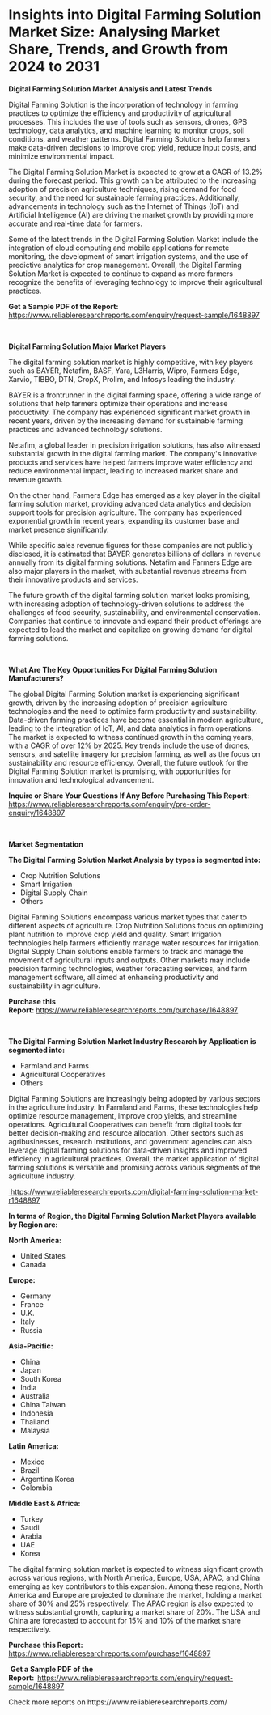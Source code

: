 <p><h1>Insights into Digital Farming Solution Market Size: Analysing Market Share, Trends, and Growth from 2024 to 2031</h1></p><p><strong>Digital Farming Solution Market Analysis and Latest Trends</strong></p>
<p><p>Digital Farming Solution is the incorporation of technology in farming practices to optimize the efficiency and productivity of agricultural processes. This includes the use of tools such as sensors, drones, GPS technology, data analytics, and machine learning to monitor crops, soil conditions, and weather patterns. Digital Farming Solutions help farmers make data-driven decisions to improve crop yield, reduce input costs, and minimize environmental impact.</p><p>The Digital Farming Solution Market is expected to grow at a CAGR of 13.2% during the forecast period. This growth can be attributed to the increasing adoption of precision agriculture techniques, rising demand for food security, and the need for sustainable farming practices. Additionally, advancements in technology such as the Internet of Things (IoT) and Artificial Intelligence (AI) are driving the market growth by providing more accurate and real-time data for farmers.</p><p>Some of the latest trends in the Digital Farming Solution Market include the integration of cloud computing and mobile applications for remote monitoring, the development of smart irrigation systems, and the use of predictive analytics for crop management. Overall, the Digital Farming Solution Market is expected to continue to expand as more farmers recognize the benefits of leveraging technology to improve their agricultural practices.</p></p>
<p><strong>Get a Sample PDF of the Report:&nbsp;</strong> <a href="https://www.reliableresearchreports.com/enquiry/request-sample/1648897">https://www.reliableresearchreports.com/enquiry/request-sample/1648897</a></p>
<p>&nbsp;</p>
<p><strong>Digital Farming Solution Major Market Players</strong></p>
<p><p>The digital farming solution market is highly competitive, with key players such as BAYER, Netafim, BASF, Yara, L3Harris, Wipro, Farmers Edge, Xarvio, TIBBO, DTN, CropX, Prolim, and Infosys leading the industry. </p><p>BAYER is a frontrunner in the digital farming space, offering a wide range of solutions that help farmers optimize their operations and increase productivity. The company has experienced significant market growth in recent years, driven by the increasing demand for sustainable farming practices and advanced technology solutions.</p><p>Netafim, a global leader in precision irrigation solutions, has also witnessed substantial growth in the digital farming market. The company's innovative products and services have helped farmers improve water efficiency and reduce environmental impact, leading to increased market share and revenue growth.</p><p>On the other hand, Farmers Edge has emerged as a key player in the digital farming solution market, providing advanced data analytics and decision support tools for precision agriculture. The company has experienced exponential growth in recent years, expanding its customer base and market presence significantly.</p><p>While specific sales revenue figures for these companies are not publicly disclosed, it is estimated that BAYER generates billions of dollars in revenue annually from its digital farming solutions. Netafim and Farmers Edge are also major players in the market, with substantial revenue streams from their innovative products and services.</p><p>The future growth of the digital farming solution market looks promising, with increasing adoption of technology-driven solutions to address the challenges of food security, sustainability, and environmental conservation. Companies that continue to innovate and expand their product offerings are expected to lead the market and capitalize on growing demand for digital farming solutions.</p></p>
<p>&nbsp;</p>
<p><strong>What Are The Key Opportunities For Digital Farming Solution Manufacturers?</strong></p>
<p><p>The global Digital Farming Solution market is experiencing significant growth, driven by the increasing adoption of precision agriculture technologies and the need to optimize farm productivity and sustainability. Data-driven farming practices have become essential in modern agriculture, leading to the integration of IoT, AI, and data analytics in farm operations. The market is expected to witness continued growth in the coming years, with a CAGR of over 12% by 2025. Key trends include the use of drones, sensors, and satellite imagery for precision farming, as well as the focus on sustainability and resource efficiency. Overall, the future outlook for the Digital Farming Solution market is promising, with opportunities for innovation and technological advancement.</p></p>
<p><strong>Inquire or Share Your Questions If Any Before Purchasing This Report:</strong> <a href="https://www.reliableresearchreports.com/enquiry/pre-order-enquiry/1648897">https://www.reliableresearchreports.com/enquiry/pre-order-enquiry/1648897</a></p>
<p>&nbsp;</p>
<p><strong>Market Segmentation</strong></p>
<p><strong>The Digital Farming Solution Market Analysis by types is segmented into:</strong></p>
<p><ul><li>Crop Nutrition Solutions</li><li>Smart Irrigation</li><li>Digital Supply Chain</li><li>Others</li></ul></p>
<p><p>Digital Farming Solutions encompass various market types that cater to different aspects of agriculture. Crop Nutrition Solutions focus on optimizing plant nutrition to improve crop yield and quality. Smart Irrigation technologies help farmers efficiently manage water resources for irrigation. Digital Supply Chain solutions enable farmers to track and manage the movement of agricultural inputs and outputs. Other markets may include precision farming technologies, weather forecasting services, and farm management software, all aimed at enhancing productivity and sustainability in agriculture.</p></p>
<p><strong>Purchase this Report:&nbsp;</strong><a href="https://www.reliableresearchreports.com/purchase/1648897">https://www.reliableresearchreports.com/purchase/1648897</a></p>
<p>&nbsp;</p>
<p><strong>The Digital Farming Solution Market Industry Research by Application is segmented into:</strong></p>
<p><ul><li>Farmland and Farms</li><li>Agricultural Cooperatives</li><li>Others</li></ul></p>
<p><p>Digital Farming Solutions are increasingly being adopted by various sectors in the agriculture industry. In Farmland and Farms, these technologies help optimize resource management, improve crop yields, and streamline operations. Agricultural Cooperatives can benefit from digital tools for better decision-making and resource allocation. Other sectors such as agribusinesses, research institutions, and government agencies can also leverage digital farming solutions for data-driven insights and improved efficiency in agricultural practices. Overall, the market application of digital farming solutions is versatile and promising across various segments of the agriculture industry.</p></p>
<p><a href="https://www.reliableresearchreports.com/digital-farming-solution-market-r1648897">&nbsp;https://www.reliableresearchreports.com/digital-farming-solution-market-r1648897</a></p>
<p><strong>In terms of Region, the Digital Farming Solution Market Players available by Region are:</strong></p>
<p>
    <p> <strong> North America: </strong>
        <ul>
            <li>United States</li>
            <li>Canada</li>
        </ul>
        </p> 
    <p> <strong> Europe: </strong>
        <ul>
            <li>Germany</li>
            <li>France</li>
            <li>U.K.</li>
            <li>Italy</li>
            <li>Russia</li>
        </ul>
        </p> 
    <p> <strong> Asia-Pacific: </strong>
        <ul>
            <li>China</li>
            <li>Japan</li>
            <li>South Korea</li>
            <li>India</li>
            <li>Australia</li>
            <li>China Taiwan</li>
            <li>Indonesia</li>
            <li>Thailand</li>
            <li>Malaysia</li>
        </ul>
        </p> 
    <p> <strong> Latin America: </strong>
        <ul>
            <li>Mexico</li>
            <li>Brazil</li>
            <li>Argentina Korea</li>
            <li>Colombia</li>
        </ul>
        </p> 
    <p> <strong> Middle East & Africa: </strong>
        <ul>
            <li>Turkey</li>
            <li>Saudi</li>
            <li>Arabia</li>
            <li>UAE</li>
            <li>Korea</li>
        </ul>
    </p>
    </p>
<p><p>The digital farming solution market is expected to witness significant growth across various regions, with North America, Europe, USA, APAC, and China emerging as key contributors to this expansion. Among these regions, North America and Europe are projected to dominate the market, holding a market share of 30% and 25% respectively. The APAC region is also expected to witness substantial growth, capturing a market share of 20%. The USA and China are forecasted to account for 15% and 10% of the market share respectively.</p></p>
<p><strong>Purchase this Report: </strong><a href="https://www.reliableresearchreports.com/purchase/1648897">https://www.reliableresearchreports.com/purchase/1648897</a></p>
<p>&nbsp;<strong>Get a Sample PDF of the Report:&nbsp;&nbsp;</strong><a href="https://www.reliableresearchreports.com/enquiry/request-sample/1648897">https://www.reliableresearchreports.com/enquiry/request-sample/1648897</a></p>
<p><strong></strong></p>
<p>Check more reports on https://www.reliableresearchreports.com/</p>